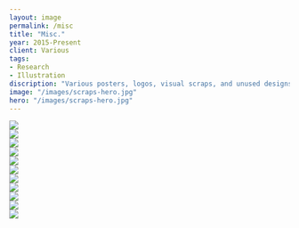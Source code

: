 ```yaml
---
layout: image
permalink: /misc
title: "Misc."
year: 2015-Present
client: Various
tags:
- Research
- Illustration
discription: "Various posters, logos, visual scraps, and unused designs from the past five years as well as visual explorlorations as part of ongoing research on collage, color, image, and form."
image: "/images/scraps-hero.jpg"
hero: "/images/scraps-hero.jpg"
---
```


<div class="left"><img src="/images/scraps-sotu.jpg"></div>
<div class="right"><img src="/images/scraps-jazz.jpg"></div>

<div class="right"><img src="/images/scraps-bbq-01.png"></div>

<div class="left"><img src="/images/scraps-lotus-01.png"></div>
<div class="right"><img src="http://jarrettfuller.com/images/extras/archive/fuller-display-01.gif"></div>

<div class="left"><img src="/images/scraps-dwiggins.jpg"></div>
<div class="right"><img src="/images/scraps-illo-01.png"></div>

<section class="clear"></section>

<div class="left"><img src="/images/scraps-collage-1.jpg"></div>
<div class="right"><img src="/images/scraps-collage-2.jpg"></div>
<div class="left"><img src="/images/scraps-collage-4.jpg"></div>
<div class="right"><img src="/images/scraps-collage-3.jpg"></div>
